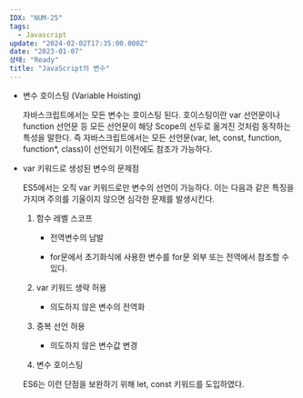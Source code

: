```yaml
---
IDX: "NUM-25"
tags:
  - Javascript
update: "2024-02-02T17:35:00.000Z"
date: "2023-01-07"
상태: "Ready"
title: "JavaScript의 변수"
---
```

- 변수 호이스팅 (Variable Hoisting)

    자바스크립트에서는 모든 변수는 호이스팅 된다. 호이스팅이란 var 선언문이나 function 선언문 등 모든 선언문이 해당 Scope의 선두로 옮겨진 것처럼 동작하는 특성을 말한다. 즉 자바스크립트에서는 모든 선언문(var, let, const, function, function*, class)이 선언되기 이전에도 참조가 가능하다. 

- var 키워드로 생성된 변수의 문제점

    ES5에서는 오직 var 키워드로만 변수의 선언이 가능하다. 이는 다음과 같은 특징을 가지며 주의를 기울이지 않으면 심각한 문제를 발생시킨다. 

    1. 함수 레벨 스코프

        - 전역변수의 남발

        - for문에서 초기화식에 사용한 변수를 for문 외부 또는 전역에서 참조할 수 있다. 

    1. var 키워드 생략 허용

        - 의도하지 않은 변수의 전역화

    1. 중복 선언 허용

        - 의도하지 않은 변수값 변경

    1. 변수 호이스팅

    ES6는 이런 단점을 보완하기 위해 let, const 키워드를 도입하였다. 

